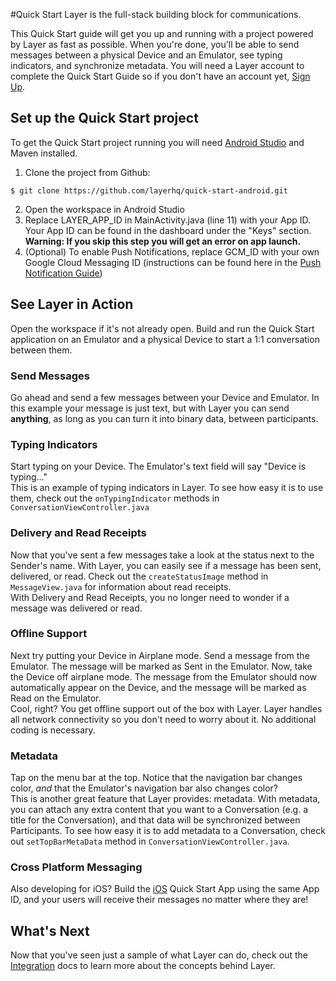 #Quick Start
Layer is the full-stack building block for communications.<br/>

This Quick Start guide will get you up and running with a project powered by Layer as fast as possible. When you're done, you'll be able to send messages between a physical Device and an Emulator, see typing indicators, and synchronize metadata. You will need a Layer account to complete the Quick Start Guide so if you don't have an account yet, [Sign Up](https://developer.layer.com/signup).
## Set up the Quick Start project
To get the Quick Start project running you will need [Android Studio](https://developer.android.com/sdk/index.html) and Maven installed.

1. Clone the project from Github:

  ```console
  $ git clone https://github.com/layerhq/quick-start-android.git
  ```
2. Open the workspace in Android Studio
3. Replace LAYER_APP_ID in MainActivity.java (line 11) with your App ID. Your App ID can be found in the dashboard under the "Keys" section.<br/>
**Warning: If you skip this step you will get an error on app launch.**
4. (Optional) To enable Push Notifications, replace GCM_ID with your own Google Cloud Messaging ID (instructions can be found here in the [Push Notification Guide](https://developer.layer.com/docs/guides#push-notification))

## See Layer in Action
Open the workspace if it's not already open. Build and run the Quick Start application on an Emulator and a physical Device to start a 1:1 conversation between them.
### Send Messages
Go ahead and send a few messages between your Device and Emulator. In this example your message is just text, but with Layer you can send **anything**, as long as you can turn it into binary data, between participants.
### Typing Indicators
Start typing on your Device. The Emulator's text field will say "Device is typing..."<br/>
This is an example of typing indicators in Layer. To see how easy it is to use them, check out the `onTypingIndicator` methods in `ConversationViewController.java`
### Delivery and Read Receipts
Now that you've sent a few messages take a look at the status next to the Sender's name.  With Layer, you can easily see if a message has been sent, delivered, or read. Check out the `createStatusImage` method in `MessageView.java` for information about read receipts.<br/>
With Delivery and Read Receipts, you no longer need to wonder if a message was delivered or read.
### Offline Support
Next try putting your Device in Airplane mode.  Send a message from the Emulator. The message will be marked as Sent in the Emulator.  Now, take the Device off airplane mode.  The message from the Emulator should now automatically appear on the Device, and the message will be marked as Read on the Emulator.<br/>
Cool, right? You get offline support out of the box with Layer. Layer handles all network connectivity so you don't need to worry about it. No additional coding is necessary.
### Metadata
Tap on the menu bar at the top. Notice that the navigation bar changes color, _and_ that the Emulator's navigation bar also changes color?<br/>
This is another great feature that Layer provides: metadata. With metadata, you can attach any extra content that you want to a Conversation (e.g. a title for the Conversation), and that data will be synchronized between Participants.
To see how easy it is to add metadata to a Conversation, check out `setTopBarMetaData` method in `ConversationViewController.java`.
### Cross Platform Messaging
Also developing for iOS? Build the [iOS](https://developer.layer.com/docs/quick-start/ios) Quick Start App using the same App ID, and your users will receive their messages no matter where they are!
## What's Next
Now that you've seen just a sample of what Layer can do, check out the [Integration](https://developer.layer.com/docs/integration) docs to learn more about the concepts behind Layer. 

